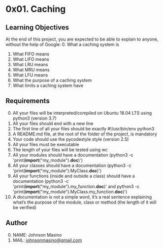 # 0x01. Caching

## Learning Objectives
At the end of this project, you are expected to be able to explain to anyone, without the help of Google:
0. What a caching system is
1. What FIFO means
2. What LIFO means
3. What LRU means
4. What MRU means
5. What LFU means
6. What the purpose of a caching system
7. What limits a caching system have

## Requirements
0. All your files will be interpreted/compiled on Ubuntu 18.04 LTS using python3 (version 3.7)
1. All your files should end with a new line
2. The first line of all your files should be exactly #!/usr/bin/env python3
3. A README.md file, at the root of the folder of the project, is mandatory
4. Your code should use the pycodestyle style (version 2.5)
5. All your files must be executable
6. The length of your files will be tested using wc
7. All your modules should have a documentation (python3 -c 'print(__import__("my_module").__doc__)')
8. All your classes should have a documentation (python3 -c 'print(__import__("my_module").MyClass.__doc__)')
9. All your functions (inside and outside a class) should have a documentation (python3 -c 'print(__import__("my_module").my_function.__doc__)' and python3 -c 'print(__import__("my_module").MyClass.my_function.__doc__)')
10. A documentation is not a simple word, it’s a real sentence explaining what’s the purpose of the module, class or method (the length of it will be verified)

## Author
0. NAME: Johnson Masino
1. MAIL: johnsonmasino@gmail.com